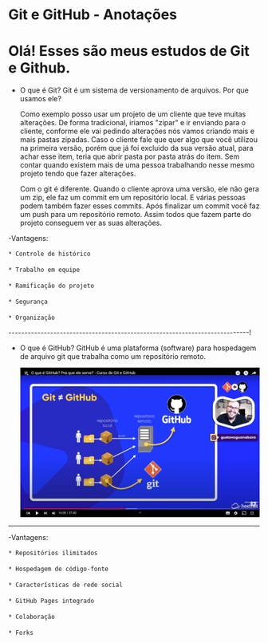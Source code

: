# Git e GitHub - Anotações

# Olá! Esses são meus estudos de Git e Github.


- O que é Git? Git é um sistema de versionamento de arquivos. Por que usamos ele?

    Como exemplo posso usar um projeto de um cliente que teve muitas alterações. De forma tradicional, iriamos "zipar" e ir enviando para o cliente, conforme ele vai pedindo alterações nós vamos criando mais e mais pastas zipadas. Caso o cliente fale que quer algo que você utilizou na primeira versão, porém que já foi excluido da sua versão atual, para achar esse item, teria que abrir pasta por pasta atrás do item. Sem contar quando existem mais de uma pessoa trabalhando nesse mesmo projeto tendo que fazer alterações.

    Com o git é diferente. Quando o cliente aprova uma versão, ele não gera um zip, ele faz um commit em um repositório local. E várias pessoas podem também fazer esses commits. Após finalizar um commit você faz um push para um repositório remoto. Assim todos que fazem parte do projeto conseguem ver as suas alterações.

-Vantagens:

    * Controle de histórico

    * Trabalho em equipe

    * Ramificação do projeto

    * Segurança

    * Organização

---------------------------------------------------------------------------!

- O que é GitHub? GitHub é uma plataforma (software) para hospedagem de arquivo git que trabalha como um repositório remoto.

    <img src="images/g.png">

---------------------------------------------------------------------------

-Vantagens:

    * Repositórios ilimitados

    * Hospedagem de código-fonte

    * Características de rede social

    * GitHub Pages integrado

    * Colaboração

    * Forks

    




